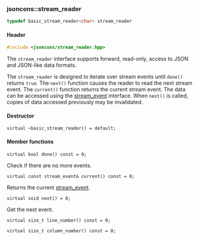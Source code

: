 ### jsoncons::stream_reader

```c++
typedef basic_stream_reader<char> stream_reader
```

#### Header
```c++
#include <jsoncons/stream_reader.hpp>
```

The `stream_reader` interface supports forward, read-only, access to JSON and JSON-like data formats.

The `stream_reader` is designed to iterate over stream events until `done()` returns `true`.
The `next()` function causes the reader to read the next stream event. The `current()` function
returns the current stream event. The data can be accessed using the [stream_event](stream_event.md) 
interface. When `next()` is called, copies of data accessed previously may be invalidated.

#### Destructor

    virtual ~basic_stream_reader() = default;

#### Member functions

    virtual bool done() const = 0;
Check if there are no more events.

    virtual const stream_event& current() const = 0;
Returns the current [stream_event](stream_event.md).

    virtual void next() = 0;
Get the next event. 

    virtual size_t line_number() const = 0;

    virtual size_t column_number() const = 0;

